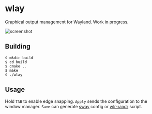 # wlay
Graphical output management for Wayland. Work in progress.

![screenshot](https://user-images.githubusercontent.com/3966931/58671625-8e99c380-8343-11e9-9a8e-df6c3896eb45.png)

## Building

```
$ mkdir build
$ cd build
$ cmake ..
$ make
$ ./wlay
```

## Usage

Hold `TAB` to enable edge snapping. `Apply` sends the configuration to the window manager. `Save` can generate [sway](https://github.com/swaywm/sway) config or [wlr-randr](https://github.com/emersion/wlr-randr) script.
